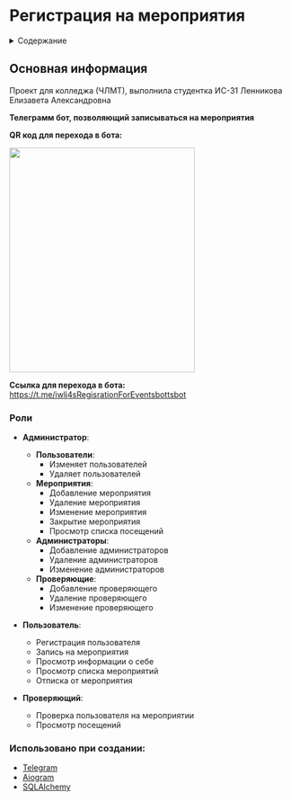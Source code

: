 <H1 id="up" align="center"><H1>Регистрация на мероприятия </H1>

<details>
  <summary>Содержание</summary>
  <ol >
    <li >
      <a href="#info">О Проекте</a>
        <ul>
            <li><a href="#roles">Роли</a></li>
        </ul>
    </li>
    <li >
      <a href="#build_with">Использовалось при создании</a>
    </li>
  </ol>
</details>

<H2 id="info"> Основная информация</H2>
Проект для колледжа (ЧЛМТ), выполнила студентка ИС-31 Ленникова Елизавета Александровна

**Телеграмм бот, позволяющий записываться на мероприятия**

**QR код для перехода в бота:**


<img src="https://github.com/Iwlj4s/tgRegistrationForEvents/assets/113620590/0f30a679-9a1e-40b5-8153-fb768b6bf41a" width=330 height=400>


**Ссылка для перехода в бота:**
https://t.me/iwlj4sRegisrationForEventsbottsbot


<H3 id="#roles">Роли</H3>

* **Администратор**:
  * **Пользователи**:
    * Изменяет пользователей
    * Удаляет пользователей
  * **Мероприятия**:
    * Добавление мероприятия
    * Удаление мероприятия
    * Изменение мероприятия
    * Закрытие мероприятия
    * Просмотр списка посещений
   * **Администраторы**:
     * Добавление администраторов
     * Удаление администраторов
     * Изменение администраторов
   * **Проверяющие**:
      * Добавление проверяющего
      * Удаление проверяющего
      * Изменение проверяющего

    
      
* **Пользователь**:
  * Регистрация пользователя 
  * Запись на мероприятия 
  * Просмотр информации о себе 
  * Просмотр списка мероприятий 
  * Отписка от мероприятия 


* **Проверяющий**:
  * Проверка пользователя на мероприятии
  * Просмотр посещений



<H3 id="build_with"> Использовано при создании: </H3>

* <a href="https://web.telegram.org/">Telegram</a>
* <a href="https://aiogram.dev/">Aiogram</a>
* <a href="https://www.sqlalchemy.org/">SQLAlchemy</a>
